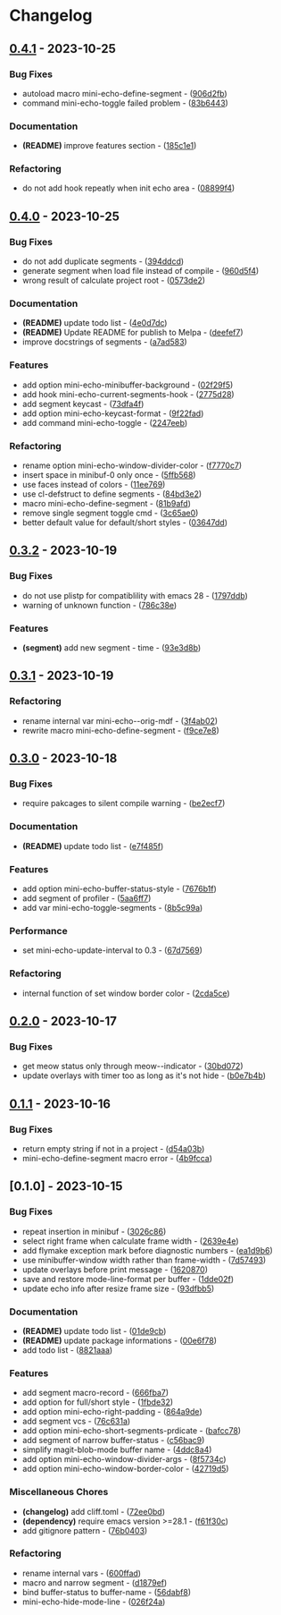 # Changelog

## [0.4.1](https://github.com/liuyinz/mini-echo.el/compare/v0.4.0..v0.4.1) - 2023-10-25

### Bug Fixes

- autoload macro mini-echo-define-segment - ([906d2fb](https://github.com/liuyinz/mini-echo.el/commit/906d2fbc4e2aa1950fe3e9055d1de86b0a106b99))
- command mini-echo-toggle failed problem - ([83b6443](https://github.com/liuyinz/mini-echo.el/commit/83b644320d71a1c381259a52c97b072854be5ff8))

### Documentation

- **(README)** improve features section - ([185c1e1](https://github.com/liuyinz/mini-echo.el/commit/185c1e1e8a618d81e6918ed28c0aa7b672ebfe9e))

### Refactoring

- do not add hook repeatly when init echo area - ([08899f4](https://github.com/liuyinz/mini-echo.el/commit/08899f4eae063a33990e6372a5e4aa4f40dec4a7))

## [0.4.0](https://github.com/liuyinz/mini-echo.el/compare/v0.3.2..v0.4.0) - 2023-10-25

### Bug Fixes

- do not add duplicate segments - ([394ddcd](https://github.com/liuyinz/mini-echo.el/commit/394ddcd0c7df4166ce2d1a85ed4fd002ed9df04a))
- generate segment when load file instead of compile - ([960d5f4](https://github.com/liuyinz/mini-echo.el/commit/960d5f4bca3bf02633ae3d93dba6b4323c8606e6))
- wrong result of calculate project root - ([0573de2](https://github.com/liuyinz/mini-echo.el/commit/0573de274b515683e5d976ec446e3a60d243f558))

### Documentation

- **(README)** update todo list - ([4e0d7dc](https://github.com/liuyinz/mini-echo.el/commit/4e0d7dc4ea9f7482b72c675c6ef296c5346cbc49))
- **(README)** Update README for publish to Melpa - ([deefef7](https://github.com/liuyinz/mini-echo.el/commit/deefef7fa05a586bf6cbedecd6add0307b6ed3db))
- improve docstrings of segments - ([a7ad583](https://github.com/liuyinz/mini-echo.el/commit/a7ad583ae597dad6d43b9fabdc6d741b4c10d611))

### Features

- add option mini-echo-minibuffer-background - ([02f29f5](https://github.com/liuyinz/mini-echo.el/commit/02f29f52ba91204b81aceaba423b80743dfd45b0))
- add hook mini-echo-current-segments-hook - ([2775d28](https://github.com/liuyinz/mini-echo.el/commit/2775d287edac5dbef4534336a71e33bdafc6a0c0))
- add segment keycast - ([73dfa4f](https://github.com/liuyinz/mini-echo.el/commit/73dfa4fbf4fc53c1365073289f3b012a684e0869))
- add option mini-echo-keycast-format - ([9f22fad](https://github.com/liuyinz/mini-echo.el/commit/9f22fad7f633d148b5f96f75befc661f9a4984fc))
- add command mini-echo-toggle - ([2247eeb](https://github.com/liuyinz/mini-echo.el/commit/2247eeb714e912f4954f48a7d255d3c093800afa))

### Refactoring

- rename option mini-echo-window-divider-color - ([f7770c7](https://github.com/liuyinz/mini-echo.el/commit/f7770c79b65f8168b462a8ea8af23d03ba87e102))
- insert space in minibuf-0 only once - ([5ffb568](https://github.com/liuyinz/mini-echo.el/commit/5ffb56853b3840992a67d425e110841c818d0814))
- use faces instead of colors - ([11ee769](https://github.com/liuyinz/mini-echo.el/commit/11ee769250b2cc9754abcf491eb525e616618eb1))
- use cl-defstruct to define segments - ([84bd3e2](https://github.com/liuyinz/mini-echo.el/commit/84bd3e2760b8aefbab4178b3f98cba84d2fb1491))
- macro mini-echo-define-segment - ([81b9afd](https://github.com/liuyinz/mini-echo.el/commit/81b9afddb0ad17d60244f929d43bafdf0116b13d))
- remove single segment toggle cmd - ([3c65ae0](https://github.com/liuyinz/mini-echo.el/commit/3c65ae03bd636b5647cf951a10539b8fcb8e07fd))
- better default value for default/short styles - ([03647dd](https://github.com/liuyinz/mini-echo.el/commit/03647dd67b2a9237bca1f14842e94083e528a093))

## [0.3.2](https://github.com/liuyinz/mini-echo.el/compare/v0.3.1..v0.3.2) - 2023-10-19

### Bug Fixes

- do not use plistp for compatiblility with emacs 28 - ([1797ddb](https://github.com/liuyinz/mini-echo.el/commit/1797ddbc4f68a7d6c8c83d17166b023d2829e9bd))
- warning of unknown function - ([786c38e](https://github.com/liuyinz/mini-echo.el/commit/786c38ee2e40fabca438e1d0640f7e7fef35983b))

### Features

- **(segment)** add new segment - time - ([93e3d8b](https://github.com/liuyinz/mini-echo.el/commit/93e3d8b511833c0a5a62a13076782907c4ecbacf))

## [0.3.1](https://github.com/liuyinz/mini-echo.el/compare/v0.3.0..v0.3.1) - 2023-10-19

### Refactoring

- rename internal var mini-echo--orig-mdf - ([3f4ab02](https://github.com/liuyinz/mini-echo.el/commit/3f4ab02959d121d24b903003a940aa33229d71d0))
- rewrite macro mini-echo-define-segment - ([f9ce7e8](https://github.com/liuyinz/mini-echo.el/commit/f9ce7e8d99bfa06fd2e95cac11af979b833201a8))

## [0.3.0](https://github.com/liuyinz/mini-echo.el/compare/v0.2.0..v0.3.0) - 2023-10-18

### Bug Fixes

- require pakcages to silent compile warning - ([be2ecf7](https://github.com/liuyinz/mini-echo.el/commit/be2ecf7f6f3936cc2627fe127ebcbc3f37a376db))

### Documentation

- **(README)** update todo list - ([e7f485f](https://github.com/liuyinz/mini-echo.el/commit/e7f485f6e2fd017f9cb96dec7e71d6551e719ca7))

### Features

- add option mini-echo-buffer-status-style - ([7676b1f](https://github.com/liuyinz/mini-echo.el/commit/7676b1f562595428914bd819148f74eea7d3b79d))
- add segment of profiler - ([5aa6ff7](https://github.com/liuyinz/mini-echo.el/commit/5aa6ff7dbf155e5ace11869db8afe228b5d08bcc))
- add var mini-echo-toggle-segments - ([8b5c99a](https://github.com/liuyinz/mini-echo.el/commit/8b5c99ae3ecc3df4ee26d2fc4e9c7827c2daaf39))

### Performance

- set mini-echo-update-interval to 0.3 - ([67d7569](https://github.com/liuyinz/mini-echo.el/commit/67d75690cd9374724444e86369118e21118afd6c))

### Refactoring

- internal function of set window border color - ([2cda5ce](https://github.com/liuyinz/mini-echo.el/commit/2cda5ce9bfebb3cb8fd05883d75a941e9dca5d87))

## [0.2.0](https://github.com/liuyinz/mini-echo.el/compare/v0.1.1..v0.2.0) - 2023-10-17

### Bug Fixes

- get meow status only through meow--indicator - ([30bd072](https://github.com/liuyinz/mini-echo.el/commit/30bd072b87fd76a54add645c36a964efab15465d))
- update overlays with timer too as long as it's not hide - ([b0e7b4b](https://github.com/liuyinz/mini-echo.el/commit/b0e7b4b8d420938a4d55b8ecf4bff51e7ecfa520))

## [0.1.1](https://github.com/liuyinz/mini-echo.el/compare/v0.1.0..v0.1.1) - 2023-10-16

### Bug Fixes

- return empty string if not in a project - ([d54a03b](https://github.com/liuyinz/mini-echo.el/commit/d54a03b91a99c134da13eaaf8c81279edd5175b6))
- mini-echo-define-segment macro error - ([4b9fcca](https://github.com/liuyinz/mini-echo.el/commit/4b9fcca1773d2a0abd8e423f5d353a77e363d021))

## [0.1.0] - 2023-10-15

### Bug Fixes

- repeat insertion in minibuf - ([3026c86](https://github.com/liuyinz/mini-echo.el/commit/3026c865b010d1a28789b00d7480d817ed1c6a13))
- select right frame when calculate frame width - ([2639e4e](https://github.com/liuyinz/mini-echo.el/commit/2639e4ef96a911a37afba72d75c3d01e95cef75a))
- add flymake exception mark before diagnostic numbers - ([ea1d9b6](https://github.com/liuyinz/mini-echo.el/commit/ea1d9b6f957c0a76a5893504dc163269ff55e05b))
- use minibuffer-window width rather than frame-width - ([7d57493](https://github.com/liuyinz/mini-echo.el/commit/7d57493fa1dc2c0f557816d8c3d25c1bcfa1038b))
- update overlays before print message - ([1620870](https://github.com/liuyinz/mini-echo.el/commit/1620870b304992477ebb1bebe3b16cd4fbd6292a))
- save and restore mode-line-format per buffer - ([1dde02f](https://github.com/liuyinz/mini-echo.el/commit/1dde02f1d167e4938b29aea3af940de01d9d166d))
- update echo info after resize frame size - ([93dfbb5](https://github.com/liuyinz/mini-echo.el/commit/93dfbb56b14026b3e35e487395715249950e3283))

### Documentation

- **(README)** update todo list - ([01de9cb](https://github.com/liuyinz/mini-echo.el/commit/01de9cba55a2a2dcce7aec760aed9a7fa2b43be0))
- **(README)** update package informations - ([00e6f78](https://github.com/liuyinz/mini-echo.el/commit/00e6f7844ae8e64b7b3a96ab61905ddfdcd65c59))
- add todo list - ([8821aaa](https://github.com/liuyinz/mini-echo.el/commit/8821aaa5183bd22d02ca1da88060f90abf1ae8e9))

### Features

- add segment macro-record - ([666fba7](https://github.com/liuyinz/mini-echo.el/commit/666fba7f3b1d1f75a1da6572f3fa6e5d51c128bd))
- add option for full/short style - ([1fbde32](https://github.com/liuyinz/mini-echo.el/commit/1fbde32c69b61305c685f183c44e4e32e9614bf5))
- add option mini-echo-right-padding - ([864a9de](https://github.com/liuyinz/mini-echo.el/commit/864a9de60c63bdf2e29ee09a0ef89523a0c035cd))
- add segment vcs - ([76c631a](https://github.com/liuyinz/mini-echo.el/commit/76c631a23b97fd539147f4f8bdb08b56fd6fe13b))
- add option mini-echo-short-segments-prdicate - ([bafcc78](https://github.com/liuyinz/mini-echo.el/commit/bafcc7858d76346cfc802c38c7bb8d5f2c6c7727))
- add segment of narrow buffer-status - ([c56bac9](https://github.com/liuyinz/mini-echo.el/commit/c56bac9185a95b5df4d4ef28d800f0b40afca40f))
- simplify magit-blob-mode buffer name - ([4ddc8a4](https://github.com/liuyinz/mini-echo.el/commit/4ddc8a4a89b120d5ba7cc31b2d9de23fc89e6cc1))
- add option mini-echo-window-divider-args - ([8f5734c](https://github.com/liuyinz/mini-echo.el/commit/8f5734c72e8aa14c370c0d1ea4ff374e325194fe))
- add option mini-echo-window-border-color - ([42719d5](https://github.com/liuyinz/mini-echo.el/commit/42719d5b8b271c796432f51c1b770e911cbafd8a))

### Miscellaneous Chores

- **(changelog)** add cliff.toml - ([72ee0bd](https://github.com/liuyinz/mini-echo.el/commit/72ee0bd0f0ebacac56efe95141996385468dc194))
- **(dependency)** require emacs version >=28.1 - ([f61f30c](https://github.com/liuyinz/mini-echo.el/commit/f61f30cc3ac9b919f2f189d20b3f09e78233c3fd))
- add gitignore pattern - ([76b0403](https://github.com/liuyinz/mini-echo.el/commit/76b04033d2cb04fedfa479d443a5a54ef626f557))

### Refactoring

- rename internal vars - ([600ffad](https://github.com/liuyinz/mini-echo.el/commit/600ffadf205d69f464e725b51cc856daa692a349))
- macro and narrow segment - ([d1879ef](https://github.com/liuyinz/mini-echo.el/commit/d1879ef3aaaf412ce406be63879dc8d76c7e5050))
- bind buffer-status to buffer-name - ([56dabf8](https://github.com/liuyinz/mini-echo.el/commit/56dabf8ba1c4cc45daa5c238dd351c99b286c268))
- mini-echo-hide-mode-line - ([026f24a](https://github.com/liuyinz/mini-echo.el/commit/026f24adf228907a747bee3d50d63f115a8798b4))

<!-- generated by git-cliff -->
